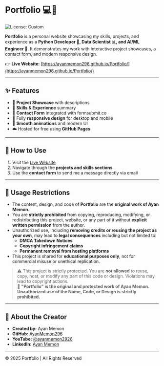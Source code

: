 # Portfolio 💻🎨

![License: Custom](https://img.shields.io/badge/license-Restricted-red.svg)

**Portfolio** is a personal website showcasing my skills, projects, and experience as a **Python Developer 🐍, Data Scientist 📊, and AI/ML Engineer 🤖**. It demonstrates my work with interactive project showcases, a contact form, and modern responsive design.

👉 **Live Website:** [https://ayanmemon296.github.io/Portfolio/](https://ayanmemon296.github.io/Portfolio/)

---

## ✨ Features

- 📂 **Project Showcase** with descriptions
- 📝 **Skills & Experience** summary
- 📧 **Contact Form** integrated with formsubmit.co
- 📱 Fully **responsive design** for desktop and mobile
- 🎨 **Smooth animations** and modern UI
- ☁️ Hosted for free using **GitHub Pages**

---

## 🚀 How to Use

1. Visit the [Live Website](https://ayanmemon296.github.io/Portfolio/)
2. Navigate through the **projects and skills sections**
3. Use the **contact form** to send me a message directly via email

---

## 🚫 Usage Restrictions

- The content, design, and code of **Portfolio** are the **original work of Ayan Memon**.  
- You are **strictly prohibited** from copying, reproducing, modifying, or redistributing this project, website, or any part of it without **explicit written permission** from the author.  
- Unauthorized use, including **removing credits or reusing the project as your own**, may lead to **legal consequences** including but not limited to:
  - **DMCA Takedown Notices**
  - **Copyright infringement claims**
  - **Permanent removal from hosting platforms**  
- This project is shared for **educational purposes only**, not for commercial misuse or unethical replication.  

> ⚠️ This project is strictly protected. You are **not allowed** to reuse, copy, host, or modify any part of this code or design. Violations may lead to copyright actions.  
> 🚫 **"Portfolio" is the original and protected work of Ayan Memon. Unauthorized use of the Name, Code, or Design is strictly prohibited.**

---

## 👤 About the Creator

- **Created by:** Ayan Memon  
- **GitHub:** [AyanMemon296](https://github.com/AyanMemon296)  
- **YouTube:** [@ayanmemon2926](https://www.youtube.com/@ayanmemon2926)  
- **LinkedIn:** [Ayan Memon](https://www.linkedin.com/in/ayanmemon296/)

---

© 2025 Portfolio | All Rights Reserved
